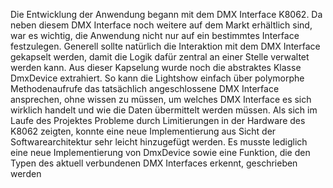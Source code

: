 
Die Entwicklung der Anwendung begann mit dem DMX Interface K8062. Da neben diesem DMX Interface noch weitere auf dem Markt erhältlich sind, war es wichtig, die Anwendung nicht nur auf ein bestimmtes Interface festzulegen. Generell sollte natürlich die Interaktion mit dem DMX Interface gekapselt werden, damit die Logik dafür zentral an einer Stelle verwaltet werden kann. Aus dieser Kapselung wurde noch die abstraktes Klasse DmxDevice extrahiert. So kann die Lightshow einfach über polymorphe Methodenaufrufe das tatsächlich angeschlossene DMX Interface ansprechen, ohne wissen zu müssen, um welches DMX Interface es sich wirklich handelt und wie die Daten übermittelt werden müssen. Als sich im Laufe des Projektes Probleme durch Limitierungen in der Hardware des K8062 zeigten, konnte eine neue Implementierung aus Sicht der Softwarearchitektur sehr leicht hinzugefügt werden. Es musste lediglich eine neue Implementierung von DmxDevice sowie eine Funktion, die den Typen des aktuell verbundenen DMX Interfaces erkennt, geschrieben werden